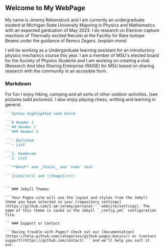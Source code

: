 ## Welcome to My WebPage

My name is Jeremy Rebenstock and I am currently an undergraduate student at Michigan State University Majoring in Physics and Mathematics with an expected garduation of May 2023. I do research on Electron capture reactions of Thermally excited Neculei at the Facility for Rare Isotope Beams under the guidance of Remco Zegers.  (explain more)

I will be working as a Undergarduate learning assistant for an introductory physics mechanics course this year. I am a member of MSU's elected board for the Society of Physics Students and I am working on creating a club (Research And Idea Sharing Enterprise (RAISE) for MSU based on sharing research with the community in an accesible form. 

### Markdown
For fun I enjoy hiking, camping and all sorts of other outdoor activities. (see pictures (add pictures)). I also enjoy playing chess, writting and learning in general.

```markdown
```Syntax highlighted code block

```# Header 1
```## Header 2
```### Header 3

```- Bulleted
```- List

```1. Numbered
```2. List

```**Bold** and _Italic_ and `Code` text

```[Link](url) and ![Image](src)
```

```For more details see [GitHub Flavored Markdown](https://guides.github.com/features/mastering-markdown/).

```### Jekyll Themes

```Your Pages site will use the layout and styles from the Jekyll theme you have selected in your [repository settings](https://github.com/I-am-jeremy/personal-```website/settings). The name of this theme is saved in the Jekyll `_config.yml` configuration file.

```### Support or Contact

```Having trouble with Pages? Check out our [documentation](https://help.github.com/categories/github-pages-basics/) or [contact support](https://github.com/contact) ```and we’ll help you sort it out.
